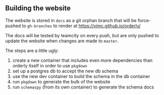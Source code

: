 ## Building the website

The website is stored in `docs` as a git orphan branch that will be force-pushed to `gh-branches` to render at https://vimc.github.io/orderly/

The docs will be tested by teamcity on every push, but are only pushed to update the website when changes are made to `master`.

The steps are a little ugly:

1. create a new container that includes even more dependencies than orderly itself in order to use `pkgdown`
2. set up a postgres db to accept the new db schema
3. use the new dev container to build the schema in the db container
4. run `pkgdown` to generate the bulk of the website
5. run `schemaspy` (from its own container) to generate the schema docs
